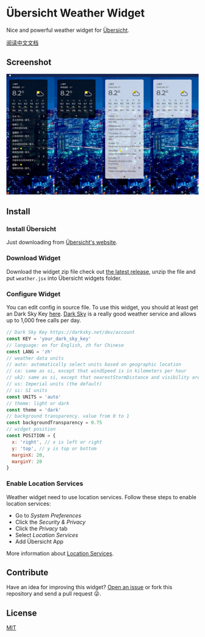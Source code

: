 # Übersicht Weather Widget

Nice and powerful weather widget for [Übersicht](http://tracesof.net/uebersicht/).

[阅读中文文档](https://github.com/mixj93/uebersicht-weather-widget/blob/master/README-zh.md)


## Screenshot

![Screenshot](./screenshot.jpg)

## Install

### Install Übersicht

Just downloading from [Übersicht's website](http://tracesof.net/uebersicht/).

### Download Widget

Download the widget zip file check out [the latest release](https://github.com/mixj93/uebersicht-weather-widget/releases/latest), unzip the file and put `weather.jsx` into Übersicht widgets folder.

### Configure Widget

You can edit config in source file. To use this widget, you should at least get an Dark Sky Key [here](https://darksky.net/dev/account). [Dark Sky](https://darksky.net/) is a really good weather service and allows up to 1,000 free calls per day.

```js
// Dark Sky Key https://darksky.net/dev/account
const KEY = 'your_dark_sky_key'
// language: en for English, zh for Chinese
const LANG = 'zh'
// weather data units
// auto: automatically select units based on geographic location
// ca: same as si, except that windSpeed is in kilometers per hour
// uk2: same as si, except that nearestStormDistance and visibility are in miles and windSpeed is in miles per hour
// us: Imperial units (the default)
// si: SI units
const UNITS = 'auto'
// theme: light or dark
const theme = 'dark'
// background transparency. value from 0 to 1
const backgroundTransparency = 0.75
// widget position
const POSITION = {
  x: 'right', // x is left or right
  y: 'top', // y is top or bottom
  marginX: 20,
  marginY: 20
}
```

### Enable Location Services

Weather widget need to use location services. Follow these steps to enable location services:

- Go to *System Preferences*
- Click the *Security & Privacy*
- Click the *Privacy* tab
- Select *Location Services*
- Add Übersicht App

More information about [Location Services](https://support.apple.com/en-us/HT204690).

## Contribute

Have an idea for improving this widget? [Open an issue](https://github.com/mixj93/uebersicht-weather-widget/issues/new) or fork this repository and send a pull request :stuck_out_tongue_winking_eye:.

## License

[MIT](./LICENSE)
